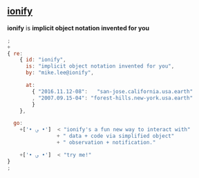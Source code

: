## [ionify](about/ionify.md)

**ionify** is **implicit object notation invented for you**

```javascript
;
+
{ re:
    { id: "ionify",
      is: "implicit object notation invented for you",
      by: "mike.lee@ionify",

      at:
        { "2016.11.12-08":   "san-jose.california.usa.earth"
        , "2007.09.15-04": "forest-hills.new-york.usa.earth"
        }
    },

  go:
    +['• ؈ •']  < "ionify's a fun new way to interact with"
                + " data + code via simplified object"
                + " observation + notification."

    +['• ؈ •']  < "try me!"
}
;
```
